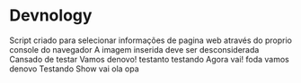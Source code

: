 # Devnology
Script criado para selecionar informações de pagina web através do proprio console do navegador
A imagem inserida deve ser desconsiderada
Cansado de testar
Vamos denovo!
testanto
testando
Agora vai!
foda
vamos denovo
Testando
Show
vai
ola
opa
